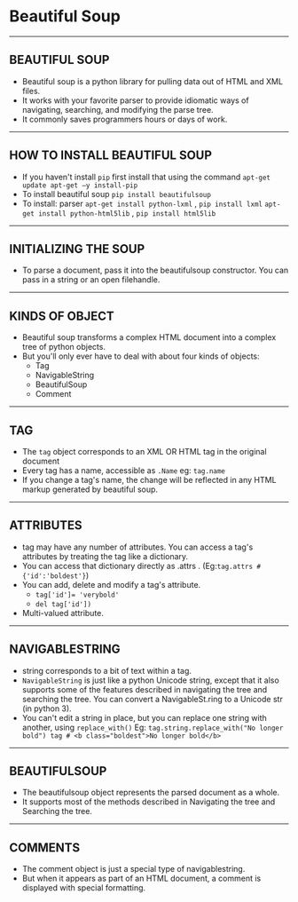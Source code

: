 # Beautiful Soup

---

## BEAUTIFUL SOUP 
 * Beautiful soup is a python library for pulling data out of HTML and XML files. 
 * It works with your favorite parser to provide idiomatic ways of navigating, searching, and modifying the parse tree. 
 * It commonly saves programmers hours or days of work.

---

##  HOW TO INSTALL BEAUTIFUL SOUP 
 * If you haven't install `pip` first install that using the command `apt-get update apt-get –y install-pip` 
 * To install beautiful soup `pip install beautifulsoup`
 * To install: parser `apt-get install python-lxml` , `pip install lxml` `apt-get install python-html5lib` , `pip install html5lib`

---

## INITIALIZING THE SOUP 
 * To parse a document, pass it into the beautifulsoup constructor. You can pass in a string or an open filehandle.

---

## KINDS OF OBJECT 
 * Beautiful soup transforms a complex HTML document into a complex tree of python objects. 
 * But you'll only ever have to deal with about four kinds of objects: 
   - Tag 
   - NavigableString 
   - BeautifulSoup 
   - Comment

---

## TAG 
 *  The `tag` object corresponds to an XML OR HTML tag in the original document 
 * Every tag has a name, accessible as `.Name` eg: `tag.name`  
 * If you change a tag's name, the change will be reflected in any HTML markup generated by beautiful soup.

---

## ATTRIBUTES 
 *  tag may have any number of attributes. You can access a tag's attributes by treating the tag like a dictionary. 
 * You can access that dictionary directly as .attrs . (Eg:`tag.attrs #{'id':'boldest'}`) 
 * You can add, delete and modify a tag's attribute.
   - `tag['id']= 'verybold'`
   - `del tag['id'])` 
 * Multi-valued attribute.

---

## NAVIGABLESTRING 
 *  string corresponds to a bit of text within a tag. 
 *  `NavigableString` is just like a python Unicode string, except that it also supports some of the features described in navigating the tree and searching the tree. You can convert a NavigableSt.ring to a Unicode str (in python 3). 
 * You can't edit a string in place, but you can replace one string with another, using `replace_with()` Eg: `tag.string.replace_with("No longer bold") tag # <b class="boldest">No longer bold</b>`

---

## BEAUTIFULSOUP 
 * The beautifulsoup object represents the parsed document as a whole. 
 * It supports most of the methods described in Navigating the tree and Searching the tree.

---

## COMMENTS 
 * The comment object is just a special type of navigablestring. 
 * But when it appears as part of an HTML document, a comment is displayed with special formatting.
